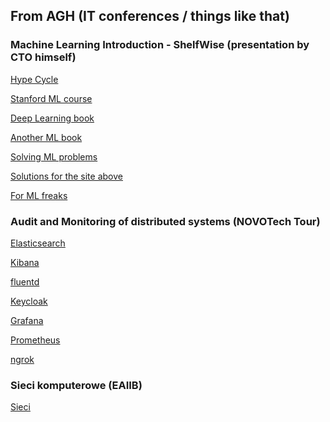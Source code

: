 ## From AGH (IT conferences / things like that)

### Machine Learning Introduction - ShelfWise (presentation by CTO himself)

[Hype Cycle](https://www.gartner.com/smarterwithgartner/5-trends-emerge-in-gartner-hype-cycle-for-emerging-technologies-2018/
)

[Stanford ML course](https://www.coursera.org/learn/machine-learning)

[Deep Learning book](https://www.deeplearningbook.org/)

[Another ML book](http://incompleteideas.net/book/bookdraft2017nov5.pdf)

[Solving ML problems](https://www.kaggle.com/)

[Solutions for the site above](http://ndres.me/kaggle-past-solutions/)

[For ML freaks](https://modeldepot.io/)

### Audit and Monitoring of distributed systems (NOVOTech Tour)

[Elasticsearch](https://www.elastic.co/)

[Kibana](https://www.elastic.co/products/kibana)

[fluentd](https://www.fluentd.org/)

[Keycloak](https://www.keycloak.org/)

[Grafana](https://grafana.com/)

[Prometheus](https://prometheus.io/)

[ngrok](https://ngrok.com/)

### Sieci komputerowe (EAIIB)

[Sieci](http://home.agh.edu.pl/~mitu/)
